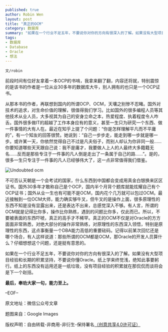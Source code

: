 ```yaml
---
published: true
author: Robin Wen
layout: post
title: "真正的OCM"
category: 数据库
summary: "如果在一个行业不足五年，不要说你对你的方向有很深入的了解。如果没有大型项目经验和长期的积累坚持，不要说你懂Oracle。纸上学来终觉浅，绝知此事要躬行。纸上的东西没有运用还是一纸垃圾，没有项目经验的积累就在那侃侃而谈将会是下一个赵括。"
tags: 
- 数据库
- Database
- Oracle
- 想法
---
```


`文/robin`

前段时间有位好友拿着一本OCP的书啃，我拿来翻了翻，内容还将就，特别震惊的是该书的作者是一位从业30多年的数据库大牛，别人拥有的也只是一个OCP证书。

从那本书的作者，再联想到国内的所谓OCP、OCM，天壤之别惨不忍睹。国外对技术的追求，对生命价值的理解，很值得我们学习。比如国外的很多编程人员等其他技术从业人员，大多视其为自己的安身立命之本，热爱程度、执着程度令人咋舌。国外很多做IT的超越了工作本身应有的意义，甚至一生只为研究一个东西、做一件事情的大有人在。最近在知乎上提了个问题：“你是怎样理解平凡而不平庸的”，有一个知友的回答很赞。她说到：“自己一步步走，能走到哪一步就是哪一步。或许某一天，你依然觉得自己不过是凡夫俗子，而别人却认为你非同一般……你要知道哪些天天跟自己说：我不是庸才，我要做人上人的人最终大多籍籍无名……反而是那些专注于一件事的凡人倒是走出了一条属于自己的路……”。是的，很多一生只专注于一件事的凡人已经够伟大了，这一点非常值得我们借鉴。

![Undoubted ocm ](https://cdn.dbarobin.com/U97n5D5.jpg)

不可否认天朝是一个会考试的国家，什么东西到中国都会变成用真金白银换来区区证书。国外30多年才敢称自己是个OCP，国内半个月背个题库就能炫耀自己有个OCP证书；国外从业一生也有可能不是OCM，国内花个几万就可以包过OCM。最近接触到一位OCM大师，能力确实够牛叉，但牛叉的是操作上面，很多原理性的东西不知是没有显露出来，还是表达不出来，总感觉深入不够。有人言，所谓的OCM就是记得比你多，操作比你熟练，遇到的问题比你多，仅此而已。所以，不要被表面的东西吓唬，真正的高手才不稀罕。真正的OCM不仅是对Oracle的方方面面非常熟悉，对绝大部分的操作非常熟练，对原理性的东西深入领悟，特别是原理性的东西，这点事衡量一个DBA能力高低的重要砝码。记得以前某次回忆还是哪个场合，有人这样说道：那些所谓的OCM都是OCM，那Oracle的开发人员算什么？仔细想想这个问题，还是挺有意思的。

如果在一个行业不足五年，不要说你对你的方向有很深入的了解。如果没有大型项目经验和长期的积累坚持，不要说你懂Oracle。纸上学来终觉浅，绝知此事要躬行。纸上的东西没有运用还是一纸垃圾，没有项目经验的积累就在那侃侃而谈将会是下一个赵括。

**最后，奉劝大家一句，能力至上。**

–EOF–

原文地址：微信公众号文章

题图来自：Google Images

版权声明：自由转载-非商用-非衍生-保持署名<a href="http://creativecommons.org/licenses/by-nc-nd/4.0/deed.zh" target="_blank">（创意共享4.0许可证）</a>
